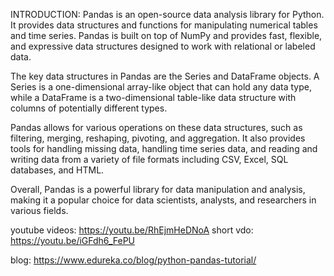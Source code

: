 INTRODUCTION:
     Pandas is an open-source data analysis library for Python. It provides data structures and functions for manipulating numerical tables and time series. Pandas is built on top of NumPy and provides fast, flexible, and expressive data structures designed to work with relational or labeled data.

The key data structures in Pandas are the Series and DataFrame objects. A Series is a one-dimensional array-like object that can hold any data type, while a DataFrame is a two-dimensional table-like data structure with columns of potentially different types.

Pandas allows for various operations on these data structures, such as filtering, merging, reshaping, pivoting, and aggregation. It also provides tools for handling missing data, handling time series data, and reading and writing data from a variety of file formats including CSV, Excel, SQL databases, and HTML.

Overall, Pandas is a powerful library for data manipulation and analysis, making it a popular choice for data scientists, analysts, and researchers in various fields.



youtube videos: https://youtu.be/RhEjmHeDNoA
short vdo: https://youtu.be/iGFdh6_FePU

blog: https://www.edureka.co/blog/python-pandas-tutorial/
